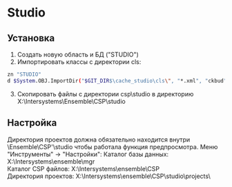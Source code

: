 Studio
============
Установка
----------
1. Создать новую область и БД ("STUDIO")
2. Импортировать классы с директории cls:
```sh
zn "STUDIO"
d $System.OBJ.ImportDir("$GIT_DIR$\cache_studio\cls\", "*.xml", "ckbud", .err, 1)
```
3. Скопировать файлы с директории csp\studio в директорию X:\Intersystems\Ensemble\CSP\studio

Настройка
----------
Директория проектов должна обязательно находится внутри \Ensemble\CSP'\studio чтобы работала функция предпросмотра.
Меню "Инструменты" -> "Настройки":
Каталог базы данных: X:\Intersystems\ensemble\mgr\
Каталог CSP файлов: X:\Intersystems\ensemble\CSP\
Директория проектов: X:\Intersystems\ensemble\CSP\studio\projects\
